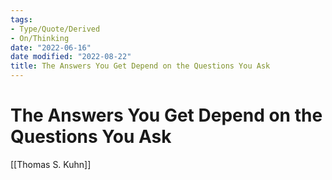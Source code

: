 ```yaml
---
tags:
- Type/Quote/Derived
- On/Thinking 
date: "2022-06-16"
date modified: "2022-08-22"
title: The Answers You Get Depend on the Questions You Ask
---
```


# The Answers You Get Depend on the Questions You Ask
[[Thomas S. Kuhn]]
